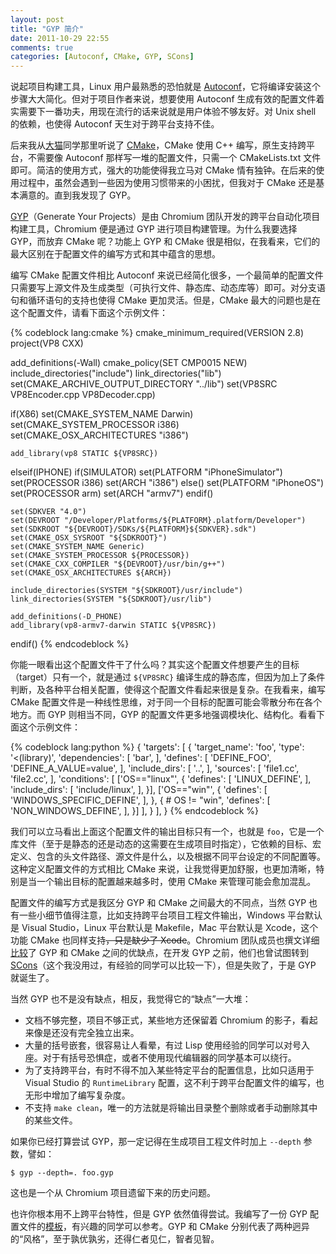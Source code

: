 ```yaml
---
layout: post
title: "GYP 简介"
date: 2011-10-29 22:55
comments: true
categories: [Autoconf, CMake, GYP, SCons]
---
```


说起项目构建工具，Linux 用户最熟悉的恐怕就是 [Autoconf](http://www.gnu.org/s/autoconf/)，它将编译安装这个步骤大大简化。但对于项目作者来说，想要使用 Autoconf 生成有效的配置文件着实需要下一番功夫，用现在流行的话来说就是用户体验不够友好。对 Unix shell 的依赖，也使得 Autoconf 天生对于跨平台支持不佳。

后来我从[大猫](http://twitter.com/zhzhxtrrk)同学那里听说了 [CMake](http://www.cmake.org/)，CMake 使用 C++ 编写，原生支持跨平台，不需要像 Autoconf 那样写一堆的配置文件，只需一个 CMakeLists.txt 文件即可。简洁的使用方式，强大的功能使得我立马对 CMake 情有独钟。在后来的使用过程中，虽然会遇到一些因为使用习惯带来的小困扰，但我对于 CMake 还是基本满意的。直到我发现了 GYP。

[GYP](http://code.google.com/p/gyp/)（Generate Your Projects）是由 Chromium 团队开发的跨平台自动化项目构建工具，Chromium 便是通过 GYP 进行项目构建管理。为什么我要选择 GYP，而放弃 CMake 呢？功能上 GYP 和 CMake 很是相似，在我看来，它们的最大区别在于配置文件的编写方式和其中蕴含的思想。

编写 CMake 配置文件相比 Autoconf 来说已经简化很多，一个最简单的配置文件只需要写上源文件及生成类型（可执行文件、静态库、动态库等）即可。对分支语句和循环语句的支持也使得 CMake 更加灵活。但是，CMake 最大的问题也是在这个配置文件，请看下面这个示例文件：

{% codeblock lang:cmake %}
cmake_minimum_required(VERSION 2.8)
project(VP8 CXX)

add_definitions(-Wall)
cmake_policy(SET CMP0015 NEW)
include_directories("include")
link_directories("lib")
set(CMAKE_ARCHIVE_OUTPUT_DIRECTORY "../lib")
set(VP8SRC VP8Encoder.cpp VP8Decoder.cpp)

if(X86)
    set(CMAKE_SYSTEM_NAME Darwin)
    set(CMAKE_SYSTEM_PROCESSOR i386)
    set(CMAKE_OSX_ARCHITECTURES "i386")

    add_library(vp8 STATIC ${VP8SRC})
elseif(IPHONE)
    if(SIMULATOR)
        set(PLATFORM "iPhoneSimulator")
        set(PROCESSOR i386)
        set(ARCH "i386")
    else()
        set(PLATFORM "iPhoneOS")
        set(PROCESSOR arm)
        set(ARCH "armv7")
    endif()

    set(SDKVER "4.0")
    set(DEVROOT "/Developer/Platforms/${PLATFORM}.platform/Developer")
    set(SDKROOT "${DEVROOT}/SDKs/${PLATFORM}${SDKVER}.sdk")
    set(CMAKE_OSX_SYSROOT "${SDKROOT}")
    set(CMAKE_SYSTEM_NAME Generic)
    set(CMAKE_SYSTEM_PROCESSOR ${PROCESSOR})
    set(CMAKE_CXX_COMPILER "${DEVROOT}/usr/bin/g++")
    set(CMAKE_OSX_ARCHITECTURES ${ARCH})

    include_directories(SYSTEM "${SDKROOT}/usr/include")
    link_directories(SYSTEM "${SDKROOT}/usr/lib")

    add_definitions(-D_PHONE)
    add_library(vp8-armv7-darwin STATIC ${VP8SRC})
endif()
{% endcodeblock %}

你能一眼看出这个配置文件干了什么吗？其实这个配置文件想要产生的目标（target）只有一个，就是通过 `${VP8SRC}` 编译生成的静态库，但因为加上了条件判断，及各种平台相关配置，使得这个配置文件看起来很是复杂。在我看来，编写 CMake 配置文件是一种线性思维，对于同一个目标的配置可能会零散分布在各个地方。而 GYP 则相当不同，GYP 的配置文件更多地强调模块化、结构化。看看下面这个示例文件：

{% codeblock lang:python %}
{
  'targets': [
    {
      'target_name': 'foo',
      'type': '<(library)',
      'dependencies': [
        'bar',
      ],
      'defines': [
        'DEFINE_FOO',
        'DEFINE_A_VALUE=value',
      ],
      'include_dirs': [
        '..',
      ],
      'sources': [
        'file1.cc',
        'file2.cc',
      ],
      'conditions': [
        ['OS=="linux"', {
          'defines': [
            'LINUX_DEFINE',
          ],
          'include_dirs': [
            'include/linux',
          ],
        }],
        ['OS=="win"', {
          'defines': [
            'WINDOWS_SPECIFIC_DEFINE',
          ],
        }, { # OS != "win",
          'defines': [
            'NON_WINDOWS_DEFINE',
          ],
        }]
      ],
    } 
  ],
}
{% endcodeblock %}

我们可以立马看出上面这个配置文件的输出目标只有一个，也就是 `foo`，它是一个库文件（至于是静态的还是动态的这需要在生成项目时指定），它依赖的目标、宏定义、包含的头文件路径、源文件是什么，以及根据不同平台设定的不同配置等。这种定义配置文件的方式相比 CMake 来说，让我觉得更加舒服，也更加清晰，特别是当一个输出目标的配置越来越多时，使用 CMake 来管理可能会愈加混乱。

配置文件的编写方式是我区分 GYP 和 CMake 之间最大的不同点，当然 GYP 也有一些小细节值得注意，比如支持跨平台项目工程文件输出，Windows 平台默认是 Visual Studio，Linux 平台默认是 Makefile，Mac 平台默认是 Xcode，这个功能 CMake 也同样支持<del>，只是缺少了 Xcode</del>。Chromium 团队成员也撰文详细[比较](http://code.google.com/p/gyp/wiki/GypVsCMake)了 GYP 和 CMake 之间的优缺点，在开发 GYP 之前，他们也曾试图转到 [SCons](http://www.scons.org/)（这个我没用过，有经验的同学可以比较一下），但是失败了，于是 GYP 就诞生了。

当然 GYP 也不是没有缺点，相反，我觉得它的“缺点”一大堆：

- 文档不够完整，项目不够正式，某些地方还保留着 Chromium 的影子，看起来像是还没有完全独立出来。
- 大量的括号嵌套，很容易让人看晕，有过 Lisp 使用经验的同学可以对号入座。对于有括号恐惧症，或者不使用现代编辑器的同学基本可以绕行。
- 为了支持跨平台，有时不得不加入某些特定平台的配置信息，比如只适用于 Visual Studio 的 `RuntimeLibrary` 配置，这不利于跨平台配置文件的编写，也无形中增加了编写复杂度。
- 不支持 `make clean`，唯一的方法就是将输出目录整个删除或者手动删除其中的某些文件。

如果你已经打算尝试 GYP，那一定记得在生成项目工程文件时加上 `--depth` 参数，譬如：

    $ gyp --depth=. foo.gyp

这也是一个从 Chromium 项目遗留下来的历史问题。

也许你根本用不上跨平台特性，但是 GYP 依然值得尝试。我编写了一份 GYP 配置文件的[模板](http://code.google.com/p/princess-alist/source/browse/trunk/home/xiaogaozi/.templates/TEMPLATE.gyp.tpl)，有兴趣的同学可以参考。GYP 和 CMake 分别代表了两种迥异的“风格”，至于孰优孰劣，还得仁者见仁，智者见智。
